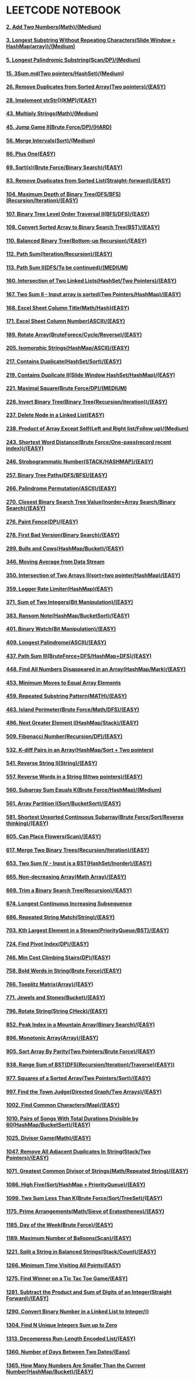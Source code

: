# LEETCODE NOTEBOOK

#### [2. Add Two Numbers(Math)/(Medium)](https://github.com/hungrylz/leetcode/blob/master/2.%20Add%20Two%20Numbers.md)
#### [3. Longest Substring Without Repeating Characters(Slide Window + HashMap(array))/(Medium)](https://github.com/hungrylz/leetcode/blob/master/3.%20Longest%20Substring%20Without%20Repeating%20Characters.md)
#### [5. Longest Palindromic Substring(Scan/DP)/(Medium)](https://github.com/hungrylz/leetcode/blob/master/5.%20Longest%20Palindromic%20Substring.md)
#### [15. 3Sum.md(Two pointers/HashSet)/(Medium)](https://github.com/hungrylz/leetcode/blob/master/15.%203Sum.md)
#### [26. Remove Duplicates from Sorted Array(Two pointers)/(EASY)](https://github.com/hungrylz/leetcode/blob/master/26.%20Remove%20Duplicates%20from%20Sorted%20Array.md)
#### [28. Implement strStr()(KMP)/(EASY)](https://github.com/hungrylz/leetcode/blob/master/28.%20Implement%20strStr().md)
#### [43. Multiply Strings(Math)/(Medium)](https://github.com/hungrylz/leetcode/blob/master/43.%20Multiply%20Strings.md)
#### [45. Jump Game II(Brute Force/DP)/(HARD)](https://github.com/hungrylz/leetcode/blob/master/45.%20Jump%20Game%20II.md)
#### [56. Merge Intervals(Sort)/(Medium)](https://github.com/hungrylz/leetcode/blob/master/56.%20Merge%20Intervals.md)
#### [66. Plus One(EASY)](https://github.com/hungrylz/leetcode/blob/master/66.%20Plus%20One.md)
#### [69. Sqrt(x)(Brute Force/Binary Search)/(EASY)](https://github.com/hungrylz/leetcode/blob/master/69.%20Sqrt(x).md)
#### [83. Remove Duplicates from Sorted List(Straight-forward)/(EASY)](https://github.com/hungrylz/leetcode/blob/master/83.%20Remove%20Duplicates%20from%20Sorted%20List.md)
#### [104. Maximum Depth of Binary Tree(DFS/BFS)(Recursion/Iteration)/(EASY)](https://github.com/hungrylz/leetcode/blob/master/104.%20Maximum%20Depth%20of%20Binary%20Tree.md)
#### [107. Binary Tree Level Order Traversal II(BFS/DFS)/(EASY)](https://github.com/hungrylz/leetcode/blob/master/107.%20Binary%20Tree%20Level%20Order%20Traversal%20II.md)
#### [108. Convert Sorted Array to Binary Search Tree(BST)/(EASY)](https://github.com/hungrylz/leetcode/blob/master/108.%20Convert%20Sorted%20Array%20to%20Binary%20Search%20Tree.md)
#### [110. Balanced Binary Tree(Bottom-up Recursion)/(EASY)](https://github.com/hungrylz/leetcode/blob/master/110.%20Balanced%20Binary%20Tree.md)
#### [112. Path Sum(Iteration/Recursion)/(EASY)](https://github.com/hungrylz/leetcode/blob/master/112.%20Path%20Sum.md)
#### [113. Path Sum II(DFS/To be continued)/(MEDIUM)](https://github.com/hungrylz/leetcode/blob/master/113.%20Path%20Sum%20II.md)
#### [160. Intersection of Two Linked Lists(HashSet/Two Pointers)/(EASY)](https://github.com/hungrylz/leetcode/blob/master/160.%20Intersection%20of%20Two%20Linked%20Lists.md)
#### [167. Two Sum II - Input array is sorted(Two Pointers/HashMap)/(EASY)](https://github.com/hungrylz/leetcode/blob/master/167.%20Two%20Sum%20II%20-%20Input%20array%20is%20sorted.md)
#### [168. Excel Sheet Column Title(Math/Hash)(EASY)](https://github.com/hungrylz/leetcode/blob/master/168.%20Excel%20Sheet%20Column%20Title.md)
#### [171. Excel Sheet Column Number(ASCII)/(EASY)](https://github.com/hungrylz/leetcode/blob/master/171.%20Excel%20Sheet%20Column%20Number.md)
#### [189. Rotate Array(BruteForece/Cycle/Reverse)/(EASY)](https://github.com/hungrylz/leetcode/blob/master/189.%20Rotate%20Array.md)
#### [205. Isomorphic Strings(HashMap/ASCII)/(EASY)](https://github.com/hungrylz/leetcode/blob/master/205.%20Isomorphic%20Strings.md)
#### [217. Contains Duplicate(HashSet/Sort)/(EASY)](https://leetcode.com/problems/contains-duplicate/)
#### [219. Contains Duplicate II(Slide Window HashSet/HashMap)/(EASY)](https://github.com/hungrylz/leetcode/blob/master/219.%20Contains%20Duplicate%20II.md)
#### [221. Maximal Square(Brute Force/DP)/(MEDIUM)](https://github.com/hungrylz/leetcode/blob/master/221.%20Maximal%20Square.md)
#### [226. Invert Binary Tree(Binary Tree(Recursion/iteration))/(EASY)](https://github.com/hungrylz/leetcode/blob/master/226.%20Invert%20Binary%20Tree.md)
#### [237. Delete Node in a Linked List(EASY)](https://github.com/hungrylz/leetcode/blob/master/237.%20Delete%20Node%20in%20a%20Linked%20List.md)
#### [238. Product of Array Except Self(Left and Right list/Follow up)/(Medium)](https://github.com/hungrylz/leetcode/blob/master/238.%20Product%20of%20Array%20Except%20Self.md)
#### [243. Shortest Word Distance(Brute Force/One-pass(record recent index))/(EASY)](https://github.com/hungrylz/leetcode/blob/master/243.%20Shortest%20Word%20Distance.md)
#### [246. Strobogrammatic Number(STACK/HASHMAP)/(EASY)](https://github.com/hungrylz/leetcode/blob/master/246.%20Strobogrammatic%20Number.md)
#### [257. Binary Tree Paths(DFS/BFS)/(EASY)](https://github.com/hungrylz/leetcode/blob/master/257.%20Binary%20Tree%20Paths.md)
#### [266. Palindrome Permutation(ASCII)/(EASY)](https://github.com/hungrylz/leetcode/blob/master/266.%20Palindrome%20Permutation.md)
#### [270. Closest Binary Search Tree Value(Inorder+Array Search/Binary Search)/(EASY)](https://github.com/hungrylz/leetcode/blob/master/270.%20Closest%20Binary%20Search%20Tree%20Value.md)
#### [276. Paint Fence(DP)/(EASY)](https://github.com/hungrylz/leetcode/blob/master/276.%20Paint%20Fence.md)
#### [278. First Bad Version(Binary Search)/(EASY)](https://github.com/hungrylz/leetcode/blob/master/278.%20First%20Bad%20Version.md)
#### [299. Bulls and Cows(HashMap/Bucket)/(EASY)](https://github.com/hungrylz/leetcode/blob/master/299.%20Bulls%20and%20Cows.md)
#### [346. Moving Average from Data Stream](https://github.com/hungrylz/leetcode/blob/master/346.%20Moving%20Average%20from%20Data%20Stream.md)
#### [350. Intersection of Two Arrays II(sort+two pointer/HashMap)/(EASY)](https://github.com/hungrylz/leetcode/blob/master/350.%20Intersection%20of%20Two%20Arrays%20II.md)
#### [359. Logger Rate Limiter(HashMap)(EASY)](https://github.com/hungrylz/leetcode/blob/master/359.%20Logger%20Rate%20Limiter.md)
#### [371. Sum of Two Integers(Bit Manipulation)/(EASY)](https://github.com/hungrylz/leetcode/blob/master/371.%20Sum%20of%20Two%20Integers.md)
#### [383. Ransom Note(HashMap/BucketSort)/(EASY)](https://github.com/hungrylz/leetcode/blob/master/383.%20Ransom%20Note.md)
#### [401. Binary Watch(Bit Manipulation)/(EASY)](https://github.com/hungrylz/leetcode/blob/master/401.%20Binary%20Watch.md)
#### [409. Longest Palindrome(ASCII)/(EASY)](https://github.com/hungrylz/leetcode/blob/master/409.%20Longest%20Palindrome.md)
#### [437. Path Sum III(BruteForce+DFS/HashMap+DFS)/(EASY)](https://github.com/hungrylz/leetcode/blob/master/437.%20Path%20Sum%20III.md)
#### [448. Find All Numbers Disappeared in an Array(HashMap/Mark)/(EASY)](https://github.com/hungrylz/leetcode/blob/master/448.%20Find%20All%20Numbers%20Disappeared%20in%20an%20Array.md)
#### [453. Minimum Moves to Equal Array Elements](https://github.com/hungrylz/leetcode/blob/master/453.%20Minimum%20Moves%20to%20Equal%20Array%20Elements.md)
#### [459. Repeated Substring Pattern(MATH)/(EASY)](https://github.com/hungrylz/leetcode/blob/master/459.%20Repeated%20Substring%20Pattern.md)
#### [463. Island Perimeter(Brute Force/Math/DFS)/(EASY)](https://github.com/hungrylz/leetcode/blob/master/463.%20Island%20Perimeter.md)
#### [496. Next Greater Element I(HashMap/Stack)/(EASY)](https://github.com/hungrylz/leetcode/blob/master/496.%20Next%20Greater%20Element%20I.md)
#### [509. Fibonacci Number(Recursion/DP)/(EASY)](https://github.com/hungrylz/leetcode/blob/master/509.%20Fibonacci%20Number.md)
#### [532. K-diff Pairs in an Array(HashMap/Sort + Two pointers)](https://github.com/hungrylz/leetcode/blob/master/532.%20K-diff%20Pairs%20in%20an%20Array.md)
#### [541. Reverse String II(String)/(EASY)](https://github.com/hungrylz/leetcode/blob/master/541.%20Reverse%20String%20II.md)
#### [557. Reverse Words in a String III(two pointers)/(EASY)](https://github.com/hungrylz/leetcode/blob/master/557.%20Reverse%20Words%20in%20a%20String%20III.md)
#### [560. Subarray Sum Equals K(Brute Force/HashMap)/(Medium)](https://github.com/hungrylz/leetcode/blob/master/560.%20Subarray%20Sum%20Equals%20K.md)
#### [561. Array Partition I(Sort/BucketSort)/(EASY)](https://github.com/hungrylz/leetcode/blob/master/561.%20Array%20Partition%20I.md)
#### [581. Shortest Unsorted Continuous Subarray(Brute Force/Sort/Reverse thinking)/(EASY)](https://github.com/hungrylz/leetcode/blob/master/581.%20Shortest%20Unsorted%20Continuous%20Subarray.md)
#### [605. Can Place Flowers(Scan)/(EASY)](https://github.com/hungrylz/leetcode/blob/master/605.%20Can%20Place%20Flowers.md)
#### [617. Merge Two Binary Trees(Recursion/Iteration)/(EASY)](https://github.com/hungrylz/leetcode/blob/master/617.%20Merge%20Two%20Binary%20Trees.md)
#### [653. Two Sum IV - Input is a BST(HashSet/Inorder)/(EASY)](https://github.com/hungrylz/leetcode/blob/master/653.%20Two%20Sum%20IV%20-%20Input%20is%20a%20BST.md)
#### [665. Non-decreasing Array(Math Array)/(EASY)](https://leetcode.com/problems/non-decreasing-array/)
#### [669. Trim a Binary Search Tree(Recursion)/(EASY)](https://github.com/hungrylz/leetcode/blob/master/669.%20Trim%20a%20Binary%20Search%20Tree.md)
#### [674. Longest Continuous Increasing Subsequence](https://github.com/hungrylz/leetcode/blob/master/674.%20Longest%20Continuous%20Increasing%20Subsequence.md)
#### [686. Repeated String Match(String)/(EASY)](https://github.com/hungrylz/leetcode/blob/master/686.%20Repeated%20String%20Match.md)
#### [703. Kth Largest Element in a Stream(PriorityQueue/BST)/(EASY)](https://github.com/hungrylz/leetcode/blob/master/703.%20Kth%20Largest%20Element%20in%20a%20Stream.md)
#### [724. Find Pivot Index(DP)/(EASY)](https://github.com/hungrylz/leetcode/blob/master/724.%20Find%20Pivot%20Index.md)
#### [746. Min Cost Climbing Stairs(DP)/(EASY)](https://github.com/hungrylz/leetcode/blob/master/746.%20Min%20Cost%20Climbing%20Stairs.md)
#### [758. Bold Words in String(Brute Force)/(EASY)](https://github.com/hungrylz/leetcode/blob/master/758.%20Bold%20Words%20in%20String.md)
#### [766. Toeplitz Matrix(Array)/(EASY)](https://github.com/hungrylz/leetcode/blob/master/766.%20Toeplitz%20Matrix.md)
#### [771. Jewels and Stones(Bucket)/(EASY)](https://github.com/hungrylz/leetcode/blob/master/771.%20Jewels%20and%20Stones.md)
#### [796. Rotate String(String CHeck)/(EASY)](https://github.com/hungrylz/leetcode/blob/master/796.%20Rotate%20String.md)
#### [852. Peak Index in a Mountain Array(Binary Search)/(EASY)](https://github.com/hungrylz/leetcode/blob/master/852.%20Peak%20Index%20in%20a%20Mountain%20Array.md)
#### [896. Monotonic Array(Array)/(EASY)](https://github.com/hungrylz/leetcode/blob/master/896.%20Monotonic%20Array.md)
#### [905. Sort Array By Parity(Two Pointers/Brute Force)/(EASY)](https://github.com/hungrylz/leetcode/blob/master/905.%20Sort%20Array%20By%20Parity.md)
#### [938. Range Sum of BST(DFS(Recursion/Iteration)/Traverse)(EASY))](https://github.com/hungrylz/leetcode/blob/master/938.%20Range%20Sum%20of%20BST.md)
#### [977. Squares of a Sorted Array(Two Pointers/Sort)/(EASY)](https://github.com/hungrylz/leetcode/blob/master/977.%20Squares%20of%20a%20Sorted%20Array.md)
#### [997. Find the Town Judge(Directed Graph/Two Arrays)/(EASY)](https://github.com/hungrylz/leetcode/blob/master/997.%20Find%20the%20Town%20Judge.md)
#### [1002. Find Common Characters(Map)/(EASY)](https://github.com/hungrylz/leetcode/blob/master/1002.%20Find%20Common%20Characters.md)
#### [1010. Pairs of Songs With Total Durations Divisible by 60(HashMap/BucketSort)/(EASY)](https://github.com/hungrylz/leetcode/blob/master/1010.%20Pairs%20of%20Songs%20With%20Total%20Durations%20Divisible%20by%2060.md)
#### [1025. Divisor Game(Math)/(EASY)](https://github.com/hungrylz/leetcode/blob/master/1025.%20Divisor%20Game.md)
#### [1047. Remove All Adjacent Duplicates In String(Stack/Two Pointers)/(EASY)](https://github.com/hungrylz/leetcode/blob/master/1047.%20Remove%20All%20Adjacent%20Duplicates%20In%20String.md)
#### [1071. Greatest Common Divisor of Strings(Math/Repeated String)/(EASY)](https://github.com/hungrylz/leetcode/blob/master/1071.%20Greatest%20Common%20Divisor%20of%20Strings.md)
#### [1086. High Five(Sort/HashMap + PriorityQueue)/(EASY)](https://github.com/hungrylz/leetcode/blob/master/1086.%20High%20Five.md)
#### [1099. Two Sum Less Than K(Brute Force/Sort/TreeSet)/(EASY)](https://github.com/hungrylz/leetcode/blob/master/1099.%20Two%20Sum%20Less%20Than%20K.md)
#### [1175. Prime Arrangements(Math/Sieve of Eratosthenes)/(EASY)](https://github.com/hungrylz/leetcode/blob/master/1175.%20Prime%20Arrangements.md)
#### [1185. Day of the Week(Brute Force)/(EASY)](https://github.com/hungrylz/leetcode/blob/master/1185.%20Day%20of%20the%20Week.md)
#### [1189. Maximum Number of Balloons(Scan)/(EASY)](https://github.com/hungrylz/leetcode/blob/master/1189.%20Maximum%20Number%20of%20Balloons.md)
#### [1221. Split a String in Balanced Strings(Stack/Count)/(EASY)](https://github.com/hungrylz/leetcode/blob/master/1221.%20Split%20a%20String%20in%20Balanced%20Strings.md)
#### [1266. Minimum Time Visiting All Points(EASY)](https://github.com/hungrylz/leetcode/blob/master/1266.%20Minimum%20Time%20Visiting%20All%20Points.md)
#### [1275. Find Winner on a Tic Tac Toe Game/(EASY)](https://github.com/hungrylz/leetcode/blob/master/1275.%20Find%20Winner%20on%20a%20Tic%20Tac%20Toe%20Game.md)
#### [1281. Subtract the Product and Sum of Digits of an Integer(Straight Forward)/(EASY)](https://github.com/hungrylz/leetcode/blob/master/1281.%20Subtract%20the%20Product%20and%20Sum%20of%20Digits%20of%20an%20Integer.md)
#### [1290. Convert Binary Number in a Linked List to Integer/()](https://github.com/hungrylz/leetcode/blob/master/1290.%20Convert%20Binary%20Number%20in%20a%20Linked%20List%20to%20Integer.md)
#### [1304. Find N Unique Integers Sum up to Zero](https://github.com/hungrylz/leetcode/blob/master/1304.%20Find%20N%20Unique%20Integers%20Sum%20up%20to%20Zero.md)
#### [1313. Decompress Run-Length Encoded List/(EASY)](https://github.com/hungrylz/leetcode/blob/master/1313.%20Decompress%20Run-Length%20Encoded%20List.md)
#### [1360. Number of Days Between Two Dates/(Easy)](https://github.com/hungrylz/leetcode/blob/master/1360.%20Number%20of%20Days%20Between%20Two%20Dates.md)
#### [1365. How Many Numbers Are Smaller Than the Current Number(HashMap/Bucket)/(EASY)](https://github.com/hungrylz/leetcode/blob/master/1365.%20How%20Many%20Numbers%20Are%20Smaller%20Than%20the%20Current%20Number.md)
